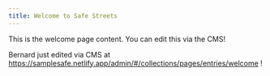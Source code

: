 ```yaml
---
title: Welcome to Safe Streets
---
```

This is the welcome page content. You can edit this via the CMS!

Bernard just edited via CMS at https://samplesafe.netlify.app/admin/#/collections/pages/entries/welcome !
